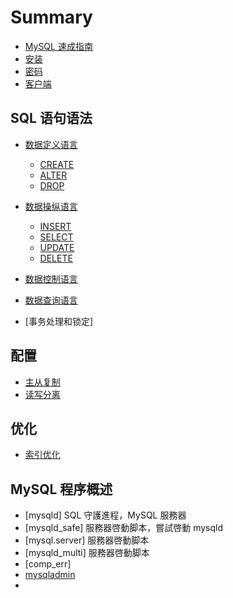 # Summary

* [MySQL 速成指南](README.md)
* [安装](00-installation.md)
* [密码](01-password.md)
* [客户端](02-client.md)

## SQL 语句语法
* [数据定义语言](data-definition/README.md)
    - [CREATE](data-definition/create.md)
    - [ALTER](data-definition/alter.md)
    - [DROP](data-definition/drop.md)

* [数据操纵语言](data-manipulation/README.md)
    - [INSERT](data-manipulation/insert.md)
    - [SELECT](data-manipulation/select.md)
    - [UPDATE](data-manipulation/update.md)
    - [DELETE](data-manipulation/delete.md)

* [数据控制语言](data-control/README.md)

* [数据查询语言](data-query/README.md)
* [事务处理和锁定]

## 配置
* [主从复制](00-configuration/00-replication.md)
* [读写分离](00-configuration/01-write-read.md)

## 优化
* [索引优化](01-optimization/README.md)

## MySQL 程序概述
* [mysqld] SQL 守護進程，MySQL 服務器
* [mysqld_safe] 服務器啓動脚本，嘗試啓動 mysqld
* [mysql.server] 服務器啓動脚本
* [mysqld_multi] 服務器啓動脚本
* [comp_err]
* [mysqladmin](02-tools/mysqladmin.md)
* 

